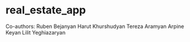 # real_estate_app
Co-authors:
Ruben Bejanyan
Harut Khurshudyan
Tereza Aramyan
Arpine Keyan
Lilit Yeghiazaryan
